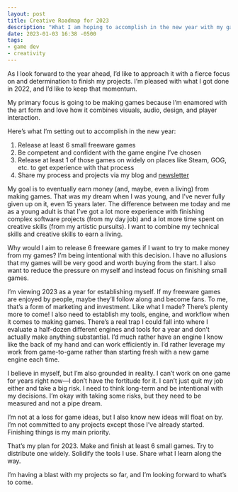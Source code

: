 ```yaml
---
layout: post
title: Creative Roadmap for 2023
description: "What I am hoping to accomplish in the new year with my game development efforts."
date: 2023-01-03 16:38 -0500
tags:
- game dev
- creativity
---
```


As I look forward to the year ahead, I’d like to approach it with a fierce focus on and determination to finish my projects. I’m pleased with what I got done in 2022, and I’d like to keep that momentum.

My primary focus is going to be making games because I’m enamored with the art form and love how it combines visuals, audio, design, and player interaction.

Here’s what I’m setting out to accomplish in the new year:

1. Release at least 6 small freeware games
2. Be competent and confident with the game engine I’ve chosen
3. Release at least 1 of those games on widely on places like Steam, GOG, etc. to get experience with that process
4. Share my process and projects via my blog and [newsletter](https://buttondown.email/brettchalupa)

My goal is to eventually earn money (and, maybe, even a living) from making games. That was my dream when I was young, and I’ve never fully given up on it, even 15 years later. The difference between me today and me as a young adult is that I’ve got a lot more experience with finishing complex software projects (from my day job) and a lot more time spent on creative skills (from my artistic pursuits). I want to combine my technical skills and creative skills to earn a living.

Why would I aim to release 6 freeware games if I want to try to make money from my games? I’m being intentional with this decision. I have no allusions that my games will be very good and worth buying from the start. I also want to reduce the pressure on myself and instead focus on finishing small games.

I’m viewing 2023 as a year for establishing myself. If my freeware games are enjoyed by people, maybe they’ll follow along and become fans. To me, that’s a form of marketing and investment. Like what I made? There’s plenty more to come! I also need to establish my tools, engine, and workflow when it comes to making games. There’s a real trap I could fall into where I evaluate a half-dozen different engines and tools for a year and don’t actually make anything substantial. I’d much rather have an engine I know like the back of my hand and can work efficiently in. I’d rather leverage my work from game-to-game rather than starting fresh with a new game engine each time.

I believe in myself, but I’m also grounded in reality. I can’t work on one game for years right now—I don’t have the fortitude for it. I can’t just quit my job either and take a big risk. I need to think long-term and be intentional with my decisions. I’m okay with taking some risks, but they need to be measured and not a pipe dream.

I’m not at a loss for game ideas, but I also know new ideas will float on by. I’m not committed to any projects except those I’ve already started. Finishing things is my main priority.

That’s my plan for 2023. Make and finish at least 6 small games. Try to distribute one widely. Solidify the tools I use. Share what I learn along the way.

I’m having a blast with my projects so far, and I’m looking forward to what’s to come.
